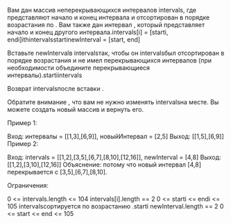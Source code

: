 Вам дан массив неперекрывающихся интервалов intervals, где представляют начало и конец интервала и отсортирован в порядке возрастания по . Вам также дан интервал , который представляет начало и конец другого интервала.intervals[i] = [starti, endi]ithintervalsstartinewInterval = [start, end]

Вставьте newIntervalв intervalsтак, чтобы он intervalsбыл отсортирован в порядке возрастания и не имел перекрывающихся интервалов (при необходимости объедините перекрывающиеся интервалы).startiintervals

Возврат intervalsпосле вставки .

Обратите внимание , что вам не нужно изменять intervalsна месте. Вы можете создать новый массив и вернуть его.

Пример 1:

Вход: интервалы = [[1,3],[6,9]], новыйИнтервал = [2,5]
Выход: [[1,5],[6,9]]
Пример 2:

Вход: intervals = [[1,2],[3,5],[6,7],[8,10],[12,16]], newInterval = [4,8]
Выход: [[1,2],[3,10],[12,16]]
Объяснение: потому что новый интервал [4,8] перекрывается с [3,5],[6,7],[8,10].

Ограничения:

0 <= intervals.length <= 104
intervals[i].length == 2
0 <= starti <= endi <= 105
intervalsсортируется по возрастанию .starti
newInterval.length == 2
0 <= start <= end <= 105
